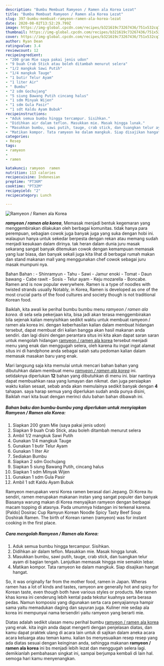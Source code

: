 ```yaml
---
description: "Bumbu Membuat Ramyeon / Ramen ala Korea Lezat"
title: "Bumbu Membuat Ramyeon / Ramen ala Korea Lezat"
slug: 397-bumbu-membuat-ramyeon-ramen-ala-korea-lezat
date: 2020-08-02T13:52:29.799Z
image: https://img-global.cpcdn.com/recipes/b321619c73267436/751x532cq70/ramyeon-ramen-ala-korea-foto-resep-utama.jpg
thumbnail: https://img-global.cpcdn.com/recipes/b321619c73267436/751x532cq70/ramyeon-ramen-ala-korea-foto-resep-utama.jpg
cover: https://img-global.cpcdn.com/recipes/b321619c73267436/751x532cq70/ramyeon-ramen-ala-korea-foto-resep-utama.jpg
author: Ryan Dean
ratingvalue: 3.4
reviewcount: 12
recipeingredient:
- "200 gram Mie saya pakai jenis udon"
- "9 buah Crab Stick atau boleh ditambah menurut selera"
- "1/2 mangkuk Sawi Putih"
- "1/4 mangkuk Tauge"
- "1 butir Telur Ayam"
- "1 liter Air"
- " Bumbu"
- "2 sdm Gochujang"
- "5 siung Bawang Putih cincang halus"
- "1 sdm Minyak Wijen"
- "1 sdm Gula Pasir"
- "1 sdt Kaldu Ayam Bubuk"
recipeinstructions:
- "Aduk semua bumbu hingga tercampur. Sisihkan."
- "Didihkan air dalam teflon. Masukkan mie. Masak hingga lunak."
- "Masukkan bumbu, sawi putih, tauge, crab stick, dan tuangkan telur ayam di bagian tengah. Lanjutkan memasak hingga mie semakin lebar."
- "Matikan kompor. Tata ramyeon ke dalam mangkuk. Siap disajikan hangat hangat."
categories:
- Resep
tags:
- ramyeon
- 
- ramen

katakunci: ramyeon  ramen 
nutrition: 113 calories
recipecuisine: Indonesian
preptime: "PT36M"
cooktime: "PT32M"
recipeyield: "2"
recipecategory: Lunch

---
```



![Ramyeon / Ramen ala Korea](https://img-global.cpcdn.com/recipes/b321619c73267436/751x532cq70/ramyeon-ramen-ala-korea-foto-resep-utama.jpg)

<b><i>ramyeon / ramen ala korea</i></b>, Memasak menjadi bentuk kegemaran yang menggembirakan dilakukan oleh berbagai komunitas. tidak hanya para perempuan, sebagian cowok juga banyak juga yang suka dengan hobi ini. walaupun hanya untuk sekedar berpesta dengan rekan atau memang sudah menjadi kesukaan dalam dirinya. tak heran dalam dunia juru masak sekarang sangat banyak ditemukan cowok dengan kemampuan memasak yang luar biasa, dan banyak sekali juga kita lihat di berbagai rumah makan dan stand makanan mall yang menggunakan chef cowok sebagai juru masak mumpuni nya.

Bahan Bahan : - Shinramyun - Tahu - Sawi - Jamur enoki - Tomat - Daun bawang - Cabe rawit - Sosis - Telur ayam - Keju mozarella - Boncabe. Ramen and is now popular everywhere. Ramen is a type of noodles with twisted strands usually Notably, in Korea, Ramen is developed as one of the most crucial parts of the food cultures and society though is not traditional Korean food.

Baiklah, kita awali ke perihal bumbu bumbu menu <i>ramyeon / ramen ala korea</i>. di sela sela pekerjaan kita, bisa jadi akan terasa menggembirakan bila sejenak kalian menyisihkan sedikit waktu untuk membuat ramyeon / ramen ala korea ini. dengan keberhasilan kalian dalam membuat hidangan tersebut, dapat membuat diri kalian bangga akan hasil makanan anda sendiri. dan lagi disini dengan perantara situs ini kita akan dapat saran saran untuk mengolah hidangan <u>ramyeon / ramen ala korea</u> tersebut menjadi menu yang enak dan menggugah selera, oleh karena itu ingat ingat alamat situs ini di handphone anda sebagai salah satu pedoman kalian dalam memasak masakan baru yang enak.


Mari langsung saja kita memulai untuk mencari bahan bahan yang dibutuhkan dalam membuat menu <u><i>ramyeon / ramen ala korea</i></u> ini. setidaknya diperlukan <b>12</b> bahan yang dibutuhkan di menu ini. biar nantinya dapat membuahkan rasa yang lumayan dan nikmat. dan juga persiapkan waktu kalian sesaat, sebab anda akan memulainya sedikit banyak dengan <b>4</b> tahapan. saya harap semua yang diperlukan sudah anda punya disini, Baiklah mari kita buat dengan merinci dulu bahan bahan dibawah ini.

<!--inarticleads1-->

##### Bahan baku dan bumbu-bumbu yang diperlukan untuk menyiapkan Ramyeon / Ramen ala Korea:

1. Siapkan 200 gram Mie (saya pakai jenis udon)
1. Siapkan 9 buah Crab Stick, atau boleh ditambah menurut selera
1. Ambil 1/2 mangkuk Sawi Putih
1. Gunakan 1/4 mangkuk Tauge
1. Gunakan 1 butir Telur Ayam
1. Gunakan 1 liter Air
1. Sediakan  Bumbu
1. Siapkan 2 sdm Gochujang
1. Siapkan 5 siung Bawang Putih, cincang halus
1. Siapkan 1 sdm Minyak Wijen
1. Gunakan 1 sdm Gula Pasir
1. Ambil 1 sdt Kaldu Ayam Bubuk


Ramyeon merupakan versi Korea ramen berasal dari Jepang. Di Korea itu sendiri, ramen merupakan makanan instan yang sangat populer dan banyak Biasanya warung makan di Korea menyajikan ramyeon dengan berbagai macam topping di atasnya. Pada umumnya hidangan ini terkenal karena. [Paldo] Dosirac Cup Ramyun Korean Noodle Spicy Tasty Beef Soup Doshirak Ramen. The birth of Korean ramen (ramyeon) was for instant cooking in the first place. 

<!--inarticleads2-->

##### Cara mengolah Ramyeon / Ramen ala Korea:

1. Aduk semua bumbu hingga tercampur. Sisihkan.
1. Didihkan air dalam teflon. Masukkan mie. Masak hingga lunak.
1. Masukkan bumbu, sawi putih, tauge, crab stick, dan tuangkan telur ayam di bagian tengah. Lanjutkan memasak hingga mie semakin lebar.
1. Matikan kompor. Tata ramyeon ke dalam mangkuk. Siap disajikan hangat hangat.


So, it was originally far from the mother food, ramen in Japan. Wheras ramen has a lot of kinds and tastes, ramyeon are generally hot and spicy for Korean taste, even though both have various styles or products. Mie ramen khas korea ini cenderung lebih kental pada tekstur kuahnya serta berasa pedas. Namun komposisi yang digunakan serta cara penyajiannya hampir sama yaitu memadukan daging dan sayuran juga. Kuliner mie sedap ala korea ini mempunyai nama tersendiri yaitu ramyeon yang berarti mie. 

Diatas adalah sedikit ulasan menu perihal bumbu <u>ramyeon / ramen ala korea</u> yang enak. kita ingin anda dapat mengerti dengan penjelasan diatas, dan kamu dapat praktek ulang di acara lain untuk di sajikan dalam aneka acara acara keluarga atau teman kamu. kalian bs menyesuaikan resep resep yang ada diatas sesuai dengan keinginan anda, sehingga makanan <b>ramyeon / ramen ala korea</b> ini bs menjadi lebih lezat dan menggugah selera lagi. demikianlah pembahasan singkat ini, sampai berjumpa kembali di lain hal. semoga hari kamu menyenangkan.
